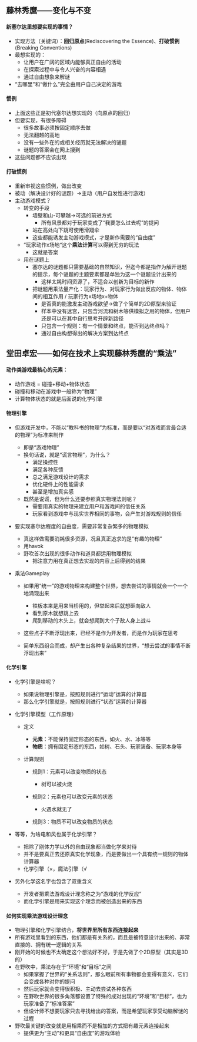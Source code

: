 ## 藤林秀麿——变化与不变

#### 新塞尔达里想要实现的事情？

- 实现方法（关键词）：**回归原点**(Rediscovering the Essence)、**打破惯例**(Breaking Conventions)
- 最想实现的：
  - 让用户在广阔的区域内能够真正自由的活动
  - 在探索过程中与令人兴奋的内容相遇
  - 通过自由想象来解谜
- “去哪里”和“做什么”完全由用户自己决定的游戏

#### 惯例

- 上面这些正是初代塞尔达想实现的（向原点的回归）
- 但要实现，有很多障碍
  - 很多故事必须按固定顺序去做
  - 无法翻越的高地
  - 没有一些外在的或相关经历就无法解决的谜题
  - 谜题的答案会在网上搜到
- 这些问题都不应该出现

#### 打破惯例

- 重新审视这些惯例，做出改变
- 被动（解决设计好的谜题）→主动（用户自发性进行游戏）
- 主动游戏模式？
  - 转变的手段
    - 墙壁和山-可攀越->可选的前进方式
      - 所有风景都对于玩家变成了“我要怎么过去呢”的提问
    - 站在高处向下跳可使用滑翔伞
    - 这些都能诱发主动游戏模式，才是新作需要的“自由度”
  - ”玩家动作x场地“这个**乘法计算**可以得到无穷的玩法
    - 这就是答案
  - 用在谜题上
    - 塞尔达的谜题都只需要基础的自然知识，但迄今都是指作为解开谜题的提示，每个谜题的主题要素都是单独为这一个谜题设计出来的
      - 这样太耗时间资源了，不适合以创新为目标的新作
    - 把谜题用乘法量产化：玩家行为、对玩家行为做出反应的物体、物体间的相互作用 / 玩家行为x场地x+物体
      - 是否真的能激发主动游戏欲望->做了个简单的2D原型来验证 
      - 样本中没有迷宫，只包含河流和树木等供模拟之用的物体，但用户还是可以在其中自行思考开辟新路径
      - 只包含一个规则：有一个情景和终点，能否到达终点吗？
      - 通过自由构想得出的解决方案到达终点

## 堂田卓宏——如何在技术上实现藤林秀麿的“乘法”

#### 动作类游戏最核心的元素：

- 动作游戏 = 碰撞+移动+物体状态
- 碰撞和移动在游戏中一般称为“物理”
- 计算物体状态的就是后面说的化学引擎

#### 物理引擎

- 但游戏开发中，不能以“教科书的物理”为标准，而是要以“对游戏而言最合适的物理”为标准来制作

  - 即是“游戏物理”
  - 换句话说，就是“谎言物理”，为什么？
    - 满足操控性
    - 满足各种反馈
    - 总之满足游戏设计的需求
    - 优化硬件上的性能需求
    - 甚至是增加真实感
  - 既然是说谎，但为什么还要参照真实物理法则呢？
    - 需要用真实的物理来建立用户和游戏间的信任关系
    - 玩家看到游戏中与现实世界相同的事物，会产生对游戏规则的信任

- 要实现塞尔达程度的自由度，需要非常复杂繁多的物理模拟

  - 真这样做需要消耗很多资源，况且真正追求的是“有趣的物理”
  - 用havok
  - 野吹首次出现的很多动作和道具都运用物理模拟
    - 把注意力用在真正想去实现的内容上后得到的结果

- 乘法Gameplay

  - 如果用“统一”的游戏物理来构建整个世界，想去尝试的事情就会一个一个地涌现出来
    - 铁板本来是用来当桥用的，但举起来后就想砸向敌人
    - 看到原木就想跳上去
    - 爬到移动的木头上，就会想爬到大个子敌人身上战斗

  - 这些点子不断浮现出来，已经不是作为开发者，而是作为玩家在思考
  - 简单东西组合而成，却产生出各种复杂结果的世界，“想去尝试的事情不断浮现出来”

#### 化学引擎

- 化学引擎是啥呢？
  - 如果说物理引擎是，按照规则进行“运动”运算的计算器
  - 那么化学引擎就是，按照规则进行“状态”运算的计算器
- 化学引擎模型（工作原理）
    - 定义
        - **元素**：不能保持固定形态的东西，如火、水、冰等等
        - **物质**：拥有固定形态的东西，如树、石头、玩家装备、玩家本身等

    - 计算规则
        - 规则1：元素可以改变物质的状态
            - 树可以被火烧

        - 规则2：元素也可以改变元素的状态
            - 火遇水就无了

        - 规则3：物质不可以改变物质的状态

- 等等，为啥电和风也属于化学引擎？
    - 把除了刚体力学以外的自由现象都当做化学来对待
    - 并不是要真正去还原真实化学现象，而是要做出一个具有统一规则的物体计算器
    - 化学引擎（×，魔法引擎（√

- 另外化学这名字也包含了双重含义
    - 开发者把乘法游戏设计理念称之为“游戏的化学反应”
    - 而化学引擎是用来实现这个理念而被创造出来的东西


#### 如何实现乘法游戏设计理念

- 物理引擎和化学引擎结合，**将世界里所有东西连接起来**
- 所有游戏里看到的东西，他们都是有关系的，而且是被特意设计出来的、非常直接的、拥有统一逻辑的关系
- 刚开始的时候也不太确定这个想法好不好，于是先做了个2D原型（其实是3D的）
- 在野吹中，乘法存在于“环境”和“目标”之间
  - 如果掌握了世界的“关系法则”，那么眼前所有事物都会变得有意义，它们会变成各种对你的提问
  - 然后玩家就会变得很积极、主动去尝试各种东西
  - 在野吹世界的很多角落都设置了特殊的成对出现的“环境”和“目标”，也为玩家准备了“标准答案”
  - 但设计师不想要玩家只去寻找给出的答案，而是希望玩家享受动脑解谜的过程
- 野吹最关键的改变就是用相乘而不是相加的方式把有趣元素连接起来
  - 提供更为“主动”和更具“自由度”的游戏体验

  

  

